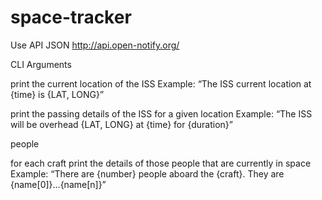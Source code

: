 # space-tracker




Use API JSON     http://api.open-notify.org/


CLI Arguments


print the current location of the ISS
Example: “The ISS current location at {time} is {LAT, LONG}”

print the passing details of the ISS for a given location
Example: “The ISS will be overhead {LAT, LONG} at {time} for {duration}”


people

for each craft print the details of those people that are currently in space
Example: “There are {number} people aboard the {craft}. They are {name[0]}…{name[n]}”

